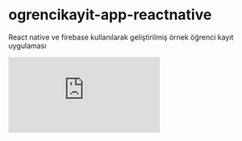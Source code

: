 # ogrencikayit-app-reactnative
React native ve firebase kullanılarak geliştirilmiş örnek öğrenci kayıt uygulaması

![Alt text](http://barankaraboga.com/wp-admin/admin-ajax.php?action=imgedit-preview&_ajax_nonce=4722197fce&postid=510&rand=15118)
